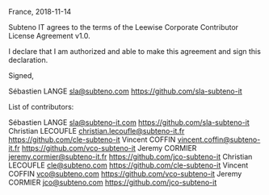 France, 2018-11-14

Subteno IT agrees to the terms of the Leewise Corporate Contributor License
Agreement v1.0.

I declare that I am authorized and able to make this agreement and sign this
declaration.

Signed,

Sébastien LANGE sla@subteno.com https://github.com/sla-subteno-it

List of contributors:

Sébastien LANGE sla@subteno-it.com https://github.com/sla-subteno-it
Christian LECOUFLE christian.lecoufle@subteno-it.fr https://github.com/cle-subteno-it
Vincent COFFIN vincent.coffin@subteno-it.fr https://github.com/vco-subteno-it
Jeremy CORMIER jeremy.cormier@subteno-it.fr https://github.com/jco-subteno-it
Christian LECOUFLE cle@subteno.com https://github.com/cle-subteno-it
Vincent COFFIN vco@subteno.com https://github.com/vco-subteno-it
Jeremy CORMIER jco@subteno.com https://github.com/jco-subteno-it